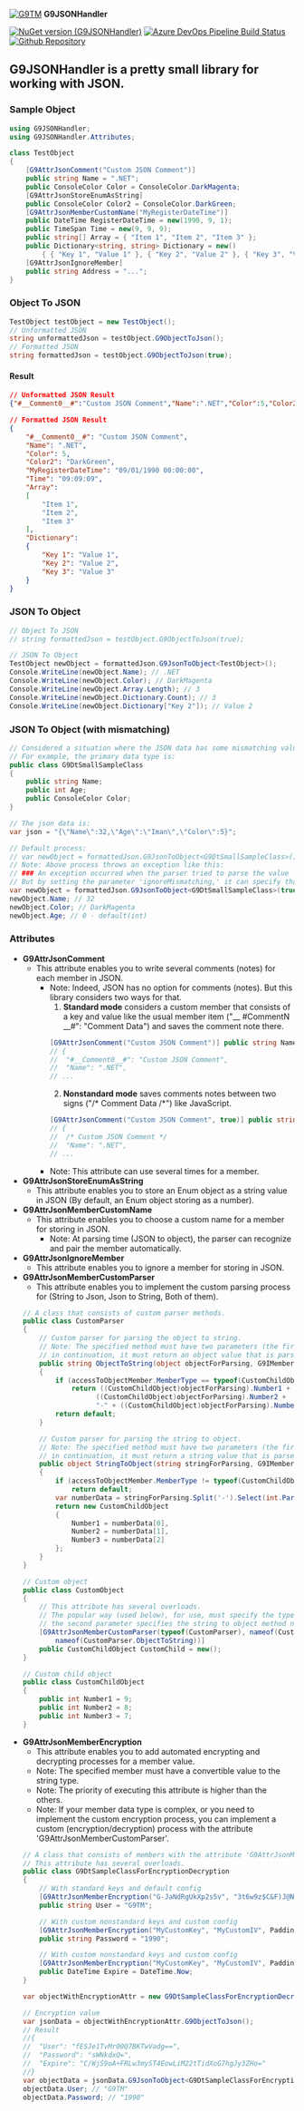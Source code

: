 [![G9TM](https://raw.githubusercontent.com/ImanKari/G9JSONHandler/main/G9JSONHandler/Asset/G9JSONHandler.png)](http://www.g9tm.com/) **G9JSONHandler**

[![NuGet version (G9JSONHandler)](https://img.shields.io/nuget/v/G9JSONHandler.svg?style=flat-square)](https://www.nuget.org/packages/G9JSONHandler/)
[![Azure DevOps Pipeline Build Status](https://raw.githubusercontent.com/ImanKari/G9JSONHandler/main/G9JSONHandler/Asset/AzureDevOpsPipelineBuildStatus.png?raw=true)](https://g9tm.visualstudio.com/G9JSONHandler/_apis/build/status/G9JSONHandler?branchName=main)
[![Github Repository](https://raw.githubusercontent.com/ImanKari/G9JSONHandler/main/G9JSONHandler/Asset/GitHub.png?raw=true)](https://github.com/ImanKari/G9JSONHandler)

## G9JSONHandler is a pretty small library for working with JSON.
### Sample Object
```csharp
using G9JSONHandler;
using G9JSONHandler.Attributes;

class TestObject
{
    [G9AttrJsonComment("Custom JSON Comment")]
    public string Name = ".NET";
    public ConsoleColor Color = ConsoleColor.DarkMagenta;
    [G9AttrJsonStoreEnumAsString]
    public ConsoleColor Color2 = ConsoleColor.DarkGreen;
    [G9AttrJsonMemberCustomName("MyRegisterDateTime")]
    public DateTime RegisterDateTime = new(1990, 9, 1);
    public TimeSpan Time = new(9, 9, 9);
    public string[] Array = { "Item 1", "Item 2", "Item 3" };
    public Dictionary<string, string> Dictionary = new()
        { { "Key 1", "Value 1" }, { "Key 2", "Value 2" }, { "Key 3", "Value 3" } };
    [G9AttrJsonIgnoreMember] 
    public string Address = "...";
}
```

### Object To JSON
```csharp
TestObject testObject = new TestObject();
// Unformatted JSON
string unformattedJson = testObject.G9ObjectToJson();
// Formatted JSON
string formattedJson = testObject.G9ObjectToJson(true);
```
#### Result
```json
// Unformatted JSON Result
{"#__Comment0__#":"Custom JSON Comment","Name":".NET","Color":5,"Color2":"DarkGreen","MyRegisterDateTime":"09/01/1990 00:00:00","Time":"09:09:09","Array":["Item 1","Item 2","Item 3"],"Dictionary":{"Key 1":"Value 1","Key 2":"Value 2","Key 3":"Value 3"}}

// Formatted JSON Result
{
	"#__Comment0__#": "Custom JSON Comment",
	"Name": ".NET",
	"Color": 5,
	"Color2": "DarkGreen",
	"MyRegisterDateTime": "09/01/1990 00:00:00",
	"Time": "09:09:09",
	"Array": 
	[
		"Item 1",
		"Item 2",
		"Item 3"
	],
	"Dictionary": 
	{
		"Key 1": "Value 1",
		"Key 2": "Value 2",
		"Key 3": "Value 3"
	}
}
```

### JSON To Object

```csharp
// Object To JSON
// string formattedJson = testObject.G9ObjectToJson(true);

// JSON To Object
TestObject newObject = formattedJson.G9JsonToObject<TestObject>();
Console.WriteLine(newObject.Name); // .NET
Console.WriteLine(newObject.Color); // DarkMagenta
Console.WriteLine(newObject.Array.Length); // 3
Console.WriteLine(newObject.Dictionary.Count); // 3
Console.WriteLine(newObject.Dictionary["Key 2"]); // Value 2
```
### JSON To Object (with mismatching)

```csharp
// Considered a situation where the JSON data has some mismatching value with the primary data type.
// For example, the primary data type is:
public class G9DtSmallSampleClass
{
    public string Name;
    public int Age;
    public ConsoleColor Color;
}

// The json data is:
var json = "{\"Name\":32,\"Age\":\"Iman\",\"Color\":5}";

// Default process:
// var newObject = formattedJson.G9JsonToObject<G9DtSmallSampleClass>();
// Note: Above process throws an exception like this:
// ### An exception occurred when the parser tried to parse the value 'Iman' for member 'Age' in type '....G9DtSmallSampleClass'.###
// But by setting the parameter 'ignoreMismatching,' it can specify that if in the parsing process a mismatch occurs, the exception (mismatch) is ignored.
var newObject = formattedJson.G9JsonToObject<G9DtSmallSampleClass>(true);
newObject.Name; // 32
newObject.Color; // DarkMagenta
newObject.Age; // 0 - default(int)
```

### Attributes

- **G9AttrJsonComment**
  - This attribute enables you to write several comments (notes) for each member in JSON.
    - Note: Indeed, JSON has no option for comments (notes). But this library considers two ways for that.
      1. **Standard mode** considers a custom member that consists of a key and value like the usual member item ("__ #CommentN __#": "Comment Data") and saves the comment note there.
      ```csharp
      [G9AttrJsonComment("Custom JSON Comment")] public string Name = ".NET";
      // {
      //  "#__Comment0__#": "Custom JSON Comment",
      //  "Name": ".NET",
      // ...
      ``` 
      2. **Nonstandard mode** saves comments notes between two signs ("/* Comment Data  /*") like JavaScript.
      ```csharp
      [G9AttrJsonComment("Custom JSON Comment", true)] public string Name = ".NET";
      // {
      //  /* Custom JSON Comment */
      //  "Name": ".NET",
      // ...
      ``` 
    - Note: This attribute can use several times for a member.
- **G9AttrJsonStoreEnumAsString**
  - This attribute enables you to store an Enum object as a string value in JSON (By default, an Enum object storing as a number).
- **G9AttrJsonMemberCustomName**
  - This attribute enables you to choose a custom name for a member for storing in JSON.
    - Note: At parsing time (JSON to object), the parser can recognize and pair the member automatically.
- **G9AttrJsonIgnoreMember**
  - This attribute enables you to ignore a member for storing in JSON.
- **G9AttrJsonMemberCustomParser**
  - This attribute enables you to implement the custom parsing process for (String to Json, Json to String, Both of them).
  ```csharp
  // A class that consists of custom parser methods.
  public class CustomParser
  {
      // Custom parser for parsing the object to string.
      // Note: The specified method must have two parameters (the first parameter is 'string' and the second one is 'G9IMemberGetter');
      // in continuation, it must return an object value that is parsed from the string value.
      public string ObjectToString(object objectForParsing, G9IMemberGetter accessToObjectMember)
      {
          if (accessToObjectMember.MemberType == typeof(CustomChildObject))
              return ((CustomChildObject)objectForParsing).Number1 + "-" +
                    ((CustomChildObject)objectForParsing).Number2 +
                    "-" + ((CustomChildObject)objectForParsing).Number3;
          return default;
      }

      // Custom parser for parsing the string to object.
      // Note: The specified method must have two parameters (the first parameter is 'object' and the second one is 'G9IMemberGetter');
      // in continuation, it must return a string value that is parsed from the object value.
      public object StringToObject(string stringForParsing, G9IMemberGetter accessToObjectMember)
      {
          if (accessToObjectMember.MemberType != typeof(CustomChildObject))
              return default;
          var numberData = stringForParsing.Split('-').Select(int.Parse).ToArray();
          return new CustomChildObject
          {
              Number1 = numberData[0],
              Number2 = numberData[1],
              Number3 = numberData[2]
          };
      }
  }

  // Custom object
  public class CustomObject
  {
      // This attribute has several overloads.
      // The popular way (used below), for use, must specify the type of custom parse class in the first parameter,
      // the second parameter specifies the string to object method name, and the last one specifies the object to string method name.
      [G9AttrJsonMemberCustomParser(typeof(CustomParser), nameof(CustomParser.StringToObject),
          nameof(CustomParser.ObjectToString))]
      public CustomChildObject CustomChild = new();
  }

  // Custom child object
  public class CustomChildObject
  {
      public int Number1 = 9;
      public int Number2 = 8;
      public int Number3 = 7;
  }
    ``` 
- **G9AttrJsonMemberEncryption**
  - This attribute enables you to add automated encrypting and decrypting processes for a member value.
  - Note: The specified member must have a convertible value to the string type.
  - Note: The priority of executing this attribute is higher than the others.
  - Note: If your member data type is complex, or you need to implement the custom encryption process, you can implement a custom (encryption/decryption) process with the attribute 'G9AttrJsonMemberCustomParser'.
  ```csharp
  // A class that consists of members with the attribute 'G9AttrJsonMemberEncryption'.
  // This attribute has several overloads.
  public class G9DtSampleClassForEncryptionDecryption
  {
      // With standard keys and default config
      [G9AttrJsonMemberEncryption("G-JaNdRgUkXp2s5v", "3t6w9z$C&F)J@NcR")]
      public string User = "G9TM";

      // With custom nonstandard keys and custom config
      [G9AttrJsonMemberEncryption("MyCustomKey", "MyCustomIV", PaddingMode.ANSIX923, CipherMode.CFB, enableAutoFixKeySize: true)]
      public string Password = "1990";

      // With custom nonstandard keys and custom config
      [G9AttrJsonMemberEncryption("MyCustomKey", "MyCustomIV", PaddingMode.ISO10126, CipherMode.ECB, enableAutoFixKeySize: true)]
      public DateTime Expire = DateTime.Now;
  }

  var objectWithEncryptionAttr = new G9DtSampleClassForEncryptionDecryption();

  // Encryption value
  var jsonData = objectWithEncryptionAttr.G9ObjectToJson();
  // Result
  //{
  //  "User": "fESJe1TvMr00Q7BKTwVadg==",
  //  "Password": "sWNkdxQ=",
  //  "Expire": "C/WjS9oA+FRLw3myST4EowLiM22tTidXoG7hgJy3ZHo="
  //}
  var objectData = jsonData.G9JsonToObject<G9DtSampleClassForEncryptionDecryption>();
  objectData.User; // "G9TM"
  objectData.Password; // "1990"
  ```
